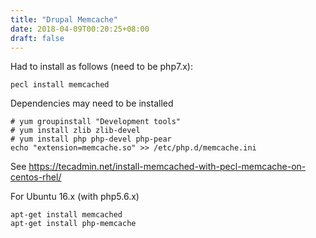 ```yaml
---
title: "Drupal Memcache"
date: 2018-04-09T00:20:25+08:00
draft: false
---
```


Had to install as follows (need to be php7.x):
```
pecl install memcached
```

Dependencies may need to be installed
```
# yum groupinstall "Development tools"
# yum install zlib zlib-devel
# yum install php php-devel php-pear
echo "extension=memcache.so" >> /etc/php.d/memcache.ini
```

See https://tecadmin.net/install-memcached-with-pecl-memcache-on-centos-rhel/

For Ubuntu 16.x (with php5.6.x)

```
apt-get install memcached
apt-get install php-memcache
```
